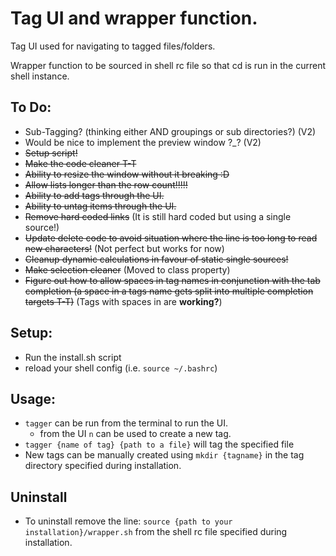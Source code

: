 # Tag UI and wrapper function.

Tag UI used for navigating to tagged files/folders.

Wrapper function to be sourced in shell rc file so that cd is run in the current shell instance.


## To Do:
- Sub-Tagging? (thinking either AND groupings or sub directories?) (V2)
- Would be nice to implement the preview window ?_? (V2)
- ~~Setup script!~~
- ~~Make the code cleaner T-T~~
- ~~Ability to resize the window without it breaking :D~~
- ~~Allow lists longer than the row count!!!!!~~
- ~~Ability to add tags through the UI.~~
- ~~Ability to untag items through the UI.~~
- ~~Remove hard coded links~~ (It is still hard coded but using a single source!)
- ~~Update delete code to avoid situation where the line is too long to read new characters!~~ (Not perfect but works for now)
- ~~Cleanup dynamic calculations in favour of static single sources!~~
- ~~Make selection cleaner~~ (Moved to class property)
- ~~Figure out how to allow spaces in tag names in conjunction with the tab completion (a space in a tags name gets split into multiple completion targets T-T)~~ (Tags with spaces in are __working?__)


## Setup:
- Run the install.sh script
- reload your shell config (i.e. `source ~/.bashrc`)

## Usage:
- `tagger` can be run from the terminal to run the UI.
	- from the UI `n` can be used to create a new tag.
- `tagger {name of tag} {path to a file}` will tag the specified file
- New tags can be manually created using `mkdir {tagname}` in the tag directory specified during installation.


## Uninstall
- To uninstall remove the line:
`source {path to your installation}/wrapper.sh`
from the shell rc file specified during installation.